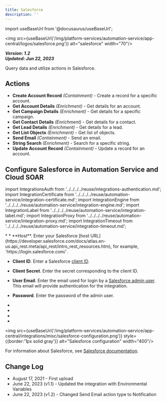 ```yaml
---
title: Salesforce
description: ''
---
```

import useBaseUrl from '@docusaurus/useBaseUrl';

<img src={useBaseUrl('/img/platform-services/automation-service/app-central/logos/salesforce.png')} alt="salesforce" width="70"/>

***Version: 1.2  
Updated: Jun 22, 2023***

Query data and utilize actions in Salesforce.

## Actions

* **Create Account Record** *(Containment)* - Create a record for a specific account.
* **Get Account Details** *(Enrichment)* - Get details for an account.
* **Get Campaign Details** *(Enrichment)* - Get details for a specific campaign.
* **Get Contact Details** *(Enrichment)* - Get details for a contact.
* **Get Lead Details** *(Enrichment)* - Get details for a lead.
* **Get List Objects** *(Enrichment)* - Get list of objects.
* **Send Email** *(Containment)* - Send an email.
* **String Search** *(Enrichment)* - Search for a specific string.
* **Update Account Record** *(Containment)* - Update a record for an account.

## Configure Salesforce in Automation Service and Cloud SOAR

import IntegrationsAuth from '../../../../reuse/integrations-authentication.md';
import IntegrationCertificate from '../../../../reuse/automation-service/integration-certificate.md';
import IntegrationEngine from '../../../../reuse/automation-service/integration-engine.md';
import IntegrationLabel from '../../../../reuse/automation-service/integration-label.md';
import IntegrationProxy from '../../../../reuse/automation-service/integration-proxy.md';
import IntegrationTimeout from '../../../../reuse/automation-service/integration-timeout.md';

<IntegrationsAuth/>
* <IntegrationLabel/>
* **Host**. Enter your Salesforce [host URL](https://developer.salesforce.com/docs/atlas.en-us.api_rest.meta/api_rest/intro_rest_resources.htm), for example, `https://login.salesforce.com/`.

* **Client ID**. Enter a Salesforce [client ID](https://help.salesforce.com/s/articleView?id=cc.b2c_generate_api_client_id.htm&type=5).

* **Client Secret**. Enter the secret corresponding to the client ID.

* **User Email**. Enter the email used for login by a [Salesforce admin user](https://help.salesforce.com/s/articleView?id=platform.integration_user.htm&type=5). This email will provide authentication for the integration.

* **Password**. Enter the password of the admin user.
* <IntegrationTimeout/>
* <IntegrationCertificate/>
* <IntegrationEngine/>
* <IntegrationProxy/>

<img src={useBaseUrl('/img/platform-services/automation-service/app-central/integrations/misc/salesforce-configuration.png')} style={{border:'1px solid gray'}} alt="Salesforce configuration" width="400"/>

For information about Salesforce, see [Salesforce documentation](https://help.salesforce.com/s/products).

## Change Log

* August 17, 2021 - First upload
* June 22, 2023 (v1.1) - Updated the integration with Environmental Variables
* June 22, 2023 (v1.2) - Changed Send Email action type to Notification
